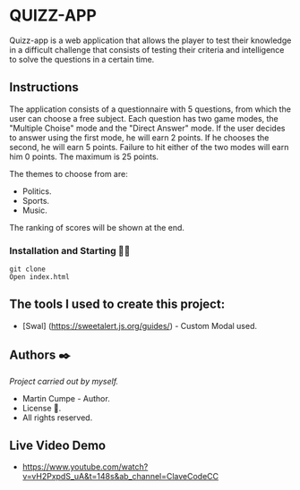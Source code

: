 
# QUIZZ-APP
Quizz-app is a web application that allows the player to test their knowledge in a difficult challenge that consists of testing their criteria and intelligence to solve the questions in a certain time.

## Instructions
The application consists of a questionnaire with 5 questions, from which the user can choose a free subject. Each question has two game modes, the "Multiple Choise" mode and the "Direct Answer" mode. If the user decides to answer using the first mode, he will earn 2 points. If he chooses the second, he will earn 5 points. Failure to hit either of the two modes will earn him 0 points. The maximum is 25 points.
                                                
The themes to choose from are:

* Politics.
* Sports.
* Music.

The ranking of scores will be shown at the end.


### Installation and Starting 🚀🔧
```
git clone
Open index.html
```

## The tools I used to create this project:
- [Swal] (https://sweetalert.js.org/guides/) - Custom Modal used.

## Authors ✒️
_Project carried out by myself._

* Martin Cumpe - Author.
* License 📄.
* All rights reserved.

## Live Video Demo
* https://www.youtube.com/watch?v=vH2PxpdS_uA&t=148s&ab_channel=ClaveCodeCC
